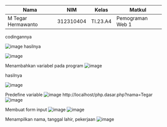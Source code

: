 |Nama|NIM|Kelas|Matkul|
|----|---|-----|------|
|M Tegar Hermawanto|312310404|TI.23.A4|Pemograman Web 1|

codingannya

![image](https://github.com/user-attachments/assets/21e2d8ef-b0de-484c-8c50-8c9adbbaf01e)
hasilnya

![image](https://github.com/user-attachments/assets/44359dc1-6f3f-4af0-b966-8499be958ebf)

Menambahkan variabel pada program
![image](https://github.com/user-attachments/assets/8e8ecde9-94a4-41b5-9466-94d300da633e)

hasilnya

![image](https://github.com/user-attachments/assets/f97f7ef3-65b3-4a03-8f1f-5b73abd4c7fe)

Predefine variable
![image](https://github.com/user-attachments/assets/6b6290fb-97ab-4c7c-910d-51df679a581f)
http://localhost/php.dasar.php?nama=Tegar
![image](https://github.com/user-attachments/assets/e9d383e7-e5d0-4610-b259-4569b848b4e3)

Membuat form input
![image](https://github.com/user-attachments/assets/314d3f82-a411-44a1-9676-7704bc72eb8a)
![image](https://github.com/user-attachments/assets/90d9ab29-376b-46ae-98bd-d6b250bb2ba9)

Menampilkan nama, tanggal lahir, pekerjaan
![image](https://github.com/user-attachments/assets/726dcd34-4384-4a63-9738-075bc55f5c4c)
